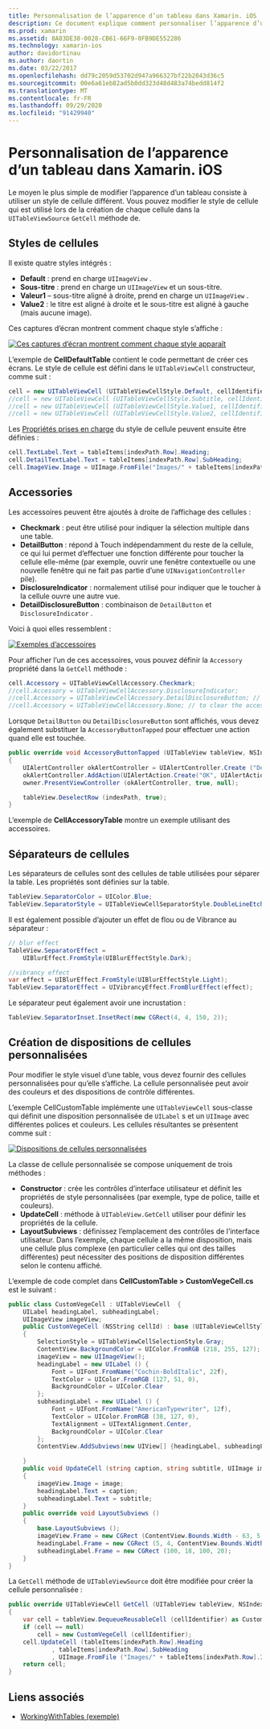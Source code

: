 ```yaml
---
title: Personnalisation de l’apparence d’un tableau dans Xamarin. iOS
description: Ce document explique comment personnaliser l’apparence d’un tableau dans Xamarin. iOS. Il décrit les styles de cellule, les accessoires, les séparateurs de cellule et les dispositions de cellules personnalisées.
ms.prod: xamarin
ms.assetid: 8A83DE38-0028-CB61-66F9-0FB9DE552286
ms.technology: xamarin-ios
author: davidortinau
ms.author: daortin
ms.date: 03/22/2017
ms.openlocfilehash: dd79c2059d53702d947a966327bf22b2043d36c5
ms.sourcegitcommit: 00e6a61eb82ad5b0dd323d48d483a74bedd814f2
ms.translationtype: MT
ms.contentlocale: fr-FR
ms.lasthandoff: 09/29/2020
ms.locfileid: "91429940"
---
```

# <a name="customizing-a-tables-appearance-in-xamarinios"></a>Personnalisation de l’apparence d’un tableau dans Xamarin. iOS

Le moyen le plus simple de modifier l’apparence d’un tableau consiste à utiliser un style de cellule différent. Vous pouvez modifier le style de cellule qui est utilisé lors de la création de chaque cellule dans la `UITableViewSource` `GetCell` méthode de.

## <a name="cell-styles"></a>Styles de cellules

Il existe quatre styles intégrés :

- **Default** : prend en charge `UIImageView` .
- **Sous-titre** : prend en charge un `UIImageView` et un sous-titre.
- **Valeur1** – sous-titre aligné à droite, prend en charge un `UIImageView` .
- **Value2** : le titre est aligné à droite et le sous-titre est aligné à gauche (mais aucune image).

Ces captures d’écran montrent comment chaque style s’affiche :

 [![Ces captures d’écran montrent comment chaque style apparaît](customizing-table-appearance-images/image7.png)](customizing-table-appearance-images/image7.png#lightbox)

L’exemple de **CellDefaultTable** contient le code permettant de créer ces écrans. Le style de cellule est défini dans le `UITableViewCell` constructeur, comme suit :

```csharp
cell = new UITableViewCell (UITableViewCellStyle.Default, cellIdentifier);
//cell = new UITableViewCell (UITableViewCellStyle.Subtitle, cellIdentifier);
//cell = new UITableViewCell (UITableViewCellStyle.Value1, cellIdentifier);
//cell = new UITableViewCell (UITableViewCellStyle.Value2, cellIdentifier);
```

Les [Propriétés prises en charge](xref:UIKit.UITableViewCell) du style de cellule peuvent ensuite être définies :

```csharp
cell.TextLabel.Text = tableItems[indexPath.Row].Heading;
cell.DetailTextLabel.Text = tableItems[indexPath.Row].SubHeading;
cell.ImageView.Image = UIImage.FromFile("Images/" + tableItems[indexPath.Row].ImageName); // don't use for Value2
```

## <a name="accessories"></a>Accessories

Les accessoires peuvent être ajoutés à droite de l’affichage des cellules :

- **Checkmark** : peut être utilisé pour indiquer la sélection multiple dans une table.
- **DetailButton** : répond à Touch indépendamment du reste de la cellule, ce qui lui permet d’effectuer une fonction différente pour toucher la cellule elle-même (par exemple, ouvrir une fenêtre contextuelle ou une nouvelle fenêtre qui ne fait pas partie d’une `UINavigationController` pile).
- **DisclosureIndicator** : normalement utilisé pour indiquer que le toucher à la cellule ouvre une autre vue.
- **DetailDisclosureButton** : combinaison de `DetailButton` et `DisclosureIndicator` .

Voici à quoi elles ressemblent :

 [![Exemples d’accessoires](customizing-table-appearance-images/image8.png)](customizing-table-appearance-images/image8.png#lightbox)

Pour afficher l’un de ces accessoires, vous pouvez définir la `Accessory` propriété dans la `GetCell` méthode :

```csharp
cell.Accessory = UITableViewCellAccessory.Checkmark;
//cell.Accessory = UITableViewCellAccessory.DisclosureIndicator;
//cell.Accessory = UITableViewCellAccessory.DetailDisclosureButton; // implement AccessoryButtonTapped
//cell.Accessory = UITableViewCellAccessory.None; // to clear the accessory
```

Lorsque `DetailButton` ou `DetailDisclosureButton` sont affichés, vous devez également substituer la `AccessoryButtonTapped` pour effectuer une action quand elle est touchée.

```csharp
public override void AccessoryButtonTapped (UITableView tableView, NSIndexPath indexPath)
{
    UIAlertController okAlertController = UIAlertController.Create ("DetailDisclosureButton Touched", tableItems[indexPath.Row].Heading, UIAlertControllerStyle.Alert);
    okAlertController.AddAction(UIAlertAction.Create("OK", UIAlertActionStyle.Default, null));
    owner.PresentViewController (okAlertController, true, null);

    tableView.DeselectRow (indexPath, true);
}
```

L’exemple de **CellAccessoryTable** montre un exemple utilisant des accessoires.

## <a name="cell-separators"></a>Séparateurs de cellules

Les séparateurs de cellules sont des cellules de table utilisées pour séparer la table. Les propriétés sont définies sur la table.

```csharp
TableView.SeparatorColor = UIColor.Blue;
TableView.SeparatorStyle = UITableViewCellSeparatorStyle.DoubleLineEtched;
```

Il est également possible d’ajouter un effet de flou ou de Vibrance au séparateur :

```csharp
// blur effect
TableView.SeparatorEffect =
    UIBlurEffect.FromStyle(UIBlurEffectStyle.Dark);

//vibrancy effect
var effect = UIBlurEffect.FromStyle(UIBlurEffectStyle.Light);
TableView.SeparatorEffect = UIVibrancyEffect.FromBlurEffect(effect);
```

Le séparateur peut également avoir une incrustation :

```csharp
TableView.SeparatorInset.InsetRect(new CGRect(4, 4, 150, 2));
```

## <a name="creating-custom-cell-layouts"></a>Création de dispositions de cellules personnalisées

Pour modifier le style visuel d’une table, vous devez fournir des cellules personnalisées pour qu’elle s’affiche. La cellule personnalisée peut avoir des couleurs et des dispositions de contrôle différentes.

L’exemple CellCustomTable implémente une `UITableViewCell` sous-classe qui définit une disposition personnalisée de `UILabel` s et un `UIImage` avec différentes polices et couleurs. Les cellules résultantes se présentent comme suit :

 [![Dispositions de cellules personnalisées](customizing-table-appearance-images/image9.png)](customizing-table-appearance-images/image9.png#lightbox)

La classe de cellule personnalisée se compose uniquement de trois méthodes :

- **Constructor** : crée les contrôles d’interface utilisateur et définit les propriétés de style personnalisées (par exemple, type de police, taille et couleurs).
- **UpdateCell** : méthode à  `UITableView.GetCell` utiliser pour définir les propriétés de la cellule.
- **LayoutSubviews** : définissez l’emplacement des contrôles de l’interface utilisateur. Dans l’exemple, chaque cellule a la même disposition, mais une cellule plus complexe (en particulier celles qui ont des tailles différentes) peut nécessiter des positions de disposition différentes selon le contenu affiché.

L’exemple de code complet dans **CellCustomTable > CustomVegeCell.cs** est le suivant :

```csharp
public class CustomVegeCell : UITableViewCell  {
    UILabel headingLabel, subheadingLabel;
    UIImageView imageView;
    public CustomVegeCell (NSString cellId) : base (UITableViewCellStyle.Default, cellId)
    {
        SelectionStyle = UITableViewCellSelectionStyle.Gray;
        ContentView.BackgroundColor = UIColor.FromRGB (218, 255, 127);
        imageView = new UIImageView();
        headingLabel = new UILabel () {
            Font = UIFont.FromName("Cochin-BoldItalic", 22f),
            TextColor = UIColor.FromRGB (127, 51, 0),
            BackgroundColor = UIColor.Clear
        };
        subheadingLabel = new UILabel () {
            Font = UIFont.FromName("AmericanTypewriter", 12f),
            TextColor = UIColor.FromRGB (38, 127, 0),
            TextAlignment = UITextAlignment.Center,
            BackgroundColor = UIColor.Clear
        };
        ContentView.AddSubviews(new UIView[] {headingLabel, subheadingLabel, imageView});

    }
    public void UpdateCell (string caption, string subtitle, UIImage image)
    {
        imageView.Image = image;
        headingLabel.Text = caption;
        subheadingLabel.Text = subtitle;
    }
    public override void LayoutSubviews ()
    {
        base.LayoutSubviews ();
        imageView.Frame = new CGRect (ContentView.Bounds.Width - 63, 5, 33, 33);
        headingLabel.Frame = new CGRect (5, 4, ContentView.Bounds.Width - 63, 25);
        subheadingLabel.Frame = new CGRect (100, 18, 100, 20);
    }
}
```

La `GetCell` méthode de `UITableViewSource` doit être modifiée pour créer la cellule personnalisée :

```csharp
public override UITableViewCell GetCell (UITableView tableView, NSIndexPath indexPath)
{
    var cell = tableView.DequeueReusableCell (cellIdentifier) as CustomVegeCell;
    if (cell == null)
        cell = new CustomVegeCell (cellIdentifier);
    cell.UpdateCell (tableItems[indexPath.Row].Heading
            , tableItems[indexPath.Row].SubHeading
            , UIImage.FromFile ("Images/" + tableItems[indexPath.Row].ImageName) );
    return cell;
}
```

## <a name="related-links"></a>Liens associés

- [WorkingWithTables (exemple)](/samples/xamarin/ios-samples/workingwithtables)